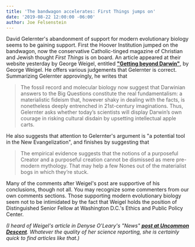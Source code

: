 ```yaml
---
title: 'The bandwagon accelerates: First Things jumps on'
date: '2019-08-22 12:00:00 -06:00'
author: Joe Felsenstein
---
```


David Gelernter's abandonment of support for modern evolutionary biology seems to be gaining support.  First the Hoover Institution jumped on the
bandwagon, now the conservative Catholic-tinged magazine of Christian and Jewish thought <em>First Things</em> is on board.  An article appeared at their website 
yesterday by George Weigel, entitled
<a href="https://www.firstthings.com/web-exclusives/2019/08/getting-beyond-darwin"><strong>"Getting beyond Darwin"</strong></a>, by George Weigel.  He offers various judgements that Gelernter is correct.  Summarizing Gelernter approvingly, he
writes that

<blockquote>
The fossil record and molecular biology now suggest that Darwinian answers to the Big Questions 
constitute the real fundamentalism: a materialistic fideism that, however shaky in dealing with 
the facts, is nonetheless deeply entrenched in 21st-century imaginations. Thus, Gelernter asks 
whether today’s scientists will display Darwin’s own courage in risking cultural disdain 
by upsetting intellectual apple carts.
</blockquote>

He also suggests that attention to Gelernter's argument is "a potential tool in the New Evangelization", and finishes by
suggesting that 

<blockquote>
The empirical evidence suggests that the notions of a purposeful Creator and a purposeful creation 
cannot be dismissed as mere pre-modern mythology. That may help a few Nones out of the materialist 
bogs in which they’re stuck.
</blockquote>

Many of the comments after Weigel's post are supportive of his conclusions, though not all.  You may
recognize some commenters from our own comments sections. Those supporting modern evolutionary biology
seem not to be intimidated by the fact that Weigel holds the position of Distinguished Senior Fellow at
Washington D.C.'s Ethics and Public Policy Center.

<em>(I heard of Weigel's article in Denyse O'Leary's "News" <a href="https://uncommondescent.com/intelligent-design/at-first-things-they-are-also-getting-over-darwinism"><strong>post at Uncommon Descent</strong></a>.  Whatever the
quality of her science reporting, she is certainly quick to find articles like that.)</em>

